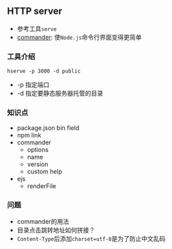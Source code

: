 ## HTTP server

* 参考工具`serve`
* [commander](https://github.com/tj/commander.js/): 使`Node.js`命令行界面变得更简单

### 工具介绍

```shell
hserve -p 3000 -d public
```

* -p 指定端口
* -d 指定要静态服务器托管的目录

### 知识点

* package.json bin field
* npm link
* commander
  * options
  * name
  * version
  * custom help
* ejs
  * renderFile

### 问题

* commander的用法
* 目录点击跳转地址如何拼接？
* `Content-Type`后添加`charset=utf-8`是为了防止中文乱码